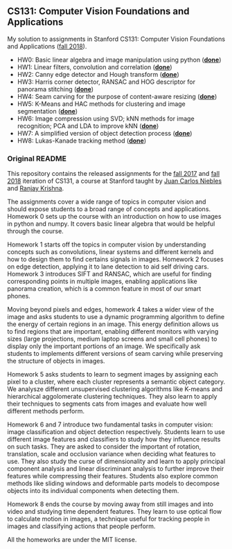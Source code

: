 ## CS131: Computer Vision Foundations and Applications
My solution to assignments in Stanford CS131: Computer Vision Foundations and Applications ([fall 2018](http://vision.stanford.edu/teaching/cs131_fall1819)).

* HW0: Basic linear algebra and image manipulation using python ([**done**](/hw0/hw0.ipynb))
* HW1: Linear filters, convolution and correlation ([**done**](/hw1/hw1.ipynb))
* HW2: Canny edge detector and Hough transform ([**done**](/hw2/hw2.ipynb))
* HW3: Harris corner detector, RANSAC and HOG descriptor for panorama stitching ([**done**](/hw3/hw3.ipynb))
* HW4: Seam carving for the purpose of content-aware resizing ([**done**](/hw4/hw4.ipynb))
* HW5: K-Means and HAC methods for clustering and image segmentation ([**done**](/hw5/hw5.ipynb))
* HW6: Image compression using SVD; kNN methods for image recognition; PCA and LDA to improve kNN ([**done**](/hw6/hw6.ipynb))
* HW7: A simplified version of object detection process ([**done**](/hw7/hw7.ipynb))
* HW8: Lukas-Kanade tracking method ([**done**](/hw8/hw8.ipynb))

### Original README
This repository contains the released assignments for the [fall 2017](http://vision.stanford.edu/teaching/cs131_fall1718/) and [fall 2018](http://vision.stanford.edu/teaching/cs131_fall1819) iteration of CS131, a course at Stanford taught by [Juan Carlos Niebles](http://www.niebles.net) and [Ranjay Krishna](http://ranjaykrishna.com).

The assignments cover a wide range of topics in computer vision and should expose students to a broad range of concepts and applications. Homework 0 sets up the course with an introduction on how to use images in python and numpy. It covers basic linear algebra that would be helpful through the course.

Homework 1 starts off the topics in computer vision by understanding concepts such as convolutions, linear systems and different kernels and how to design them to find certains signals in images. Homework 2 focuses on edge detection, applying it to lane detection to aid self driving cars. Homework 3 introduces SIFT and RANSAC, which are useful for finding corresponding points in multiple images, enabling applications like panorama creation, which is a common feature in most of our smart phones.

Moving beyond pixels and edges, homework 4 takes a wider view of the image and asks students to use a dynamic programming algorithm to define the energy of certain regions in an image. This energy definition allows us to find regions that are important, enabling different monitors with varying sizes (large projections, medium laptop screens and small cell phones) to display only the important portions of an image. We specifically ask students to implements different versions of seam carving while preserving the structure of objects in images.

Homework 5 asks students to learn to segment images by assigning each pixel to a cluster, where each cluster represents a semantic object category. We analysze different unsupervised clustering algorithms like K-means and hierarchical aggolomerate clustering techniques. They also learn to apply their techniques to segments cats from images and evaluate how well different methods perform. 

Homework 6 and 7 introduce two fundamental tasks in computer vision: image classification and object detection respectively. Students learn to use different image features and classifiers to study how they influence results on such tasks. They are asked to consider the important of rotation, translation, scale and occlusion variance when deciding what features to use. They also study the curse of dimensionality and learn to apply principal component analysis and linear discriminant analysis to further improve their features while compressing their features. Students also explore common methods like sliding windows and deformable parts models to decompose objects into its individual components when detecting them.

Homework 8 ends the course by moving away from still images and into video and studying time dependent features. They learn to use optical flow to calculate motion in images, a technique useful for tracking people in images and classifying actions that people perform.

All the homeworks are under the MIT license.
